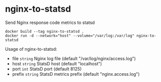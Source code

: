 # nginx-to-statsd
Send Nginx response code metrics to statsd

```
docker build --tag nginx-to-statsd .
docker run -d --network="host" --volume="/var/log:/var/log" nginx-to-statsd
```

Usage of nginx-to-statsd:
* file `string` Nginx log file (default "/var/log/nginx/access.log")
* host `string` StatsD host (default "localhost")
* port `int` StatsD port (default 8125)
* prefix `string` StatsD metrics prefix (default "nginx.access.log")
